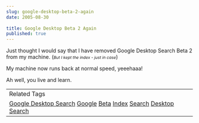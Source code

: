 ```yaml
---
slug: google-desktop-beta-2-again
date: 2005-08-30
 
title: Google Desktop Beta 2 Again
published: true
---
```

Just thought I would say that I have removed Google Desktop Search Beta 2 from my machine. (<span style="font-size: 78%;"><em>But I kept the index - just in case</em></span>)<p />My machine now runs back at normal speed, yeeehaaa!<p />Ah well, you live and learn.<p /><table class="TechnoratiHead TagHeader">
<tr><td>Related Tags</td></tr>
<tr class="Technorati"><td>
<a href="https://paul.kinlan.me/tags/Google" class="Tag" rel="tag">Google Desktop Search</a> <a href="https://paul.kinlan.me/tags/Google" class="Tag" rel="tag">Google</a> <a href="https://paul.kinlan.me/tags/Beta" class="Tag" rel="tag">Beta</a> <a href="https://paul.kinlan.me/tags/Index" class="Tag" rel="tag">Index</a> <a href="https://paul.kinlan.me/tags/Search" class="Tag" rel="tag">Search</a> <a href="https://paul.kinlan.me/tags/Desktop" class="Tag" rel="tag">Desktop Search</a>
</td></tr>
</table>

